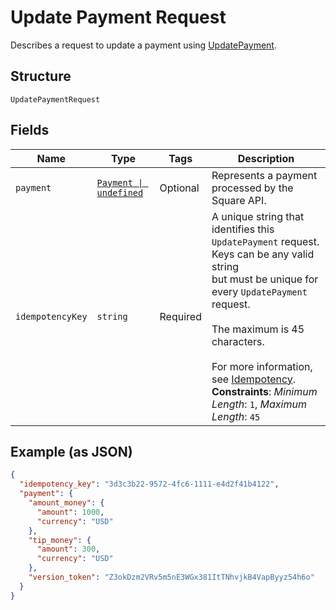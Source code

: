 
# Update Payment Request

Describes a request to update a payment using
[UpdatePayment](/doc/api/payments.md#update-payment).

## Structure

`UpdatePaymentRequest`

## Fields

| Name | Type | Tags | Description |
|  --- | --- | --- | --- |
| `payment` | [`Payment \| undefined`](/doc/models/payment.md) | Optional | Represents a payment processed by the Square API. |
| `idempotencyKey` | `string` | Required | A unique string that identifies this `UpdatePayment` request. Keys can be any valid string<br>but must be unique for every `UpdatePayment` request.<br><br>The maximum is 45 characters.<br><br>For more information, see [Idempotency](https://developer.squareup.com/docs/basics/api101/idempotency).<br>**Constraints**: *Minimum Length*: `1`, *Maximum Length*: `45` |

## Example (as JSON)

```json
{
  "idempotency_key": "3d3c3b22-9572-4fc6-1111-e4d2f41b4122",
  "payment": {
    "amount_money": {
      "amount": 1000,
      "currency": "USD"
    },
    "tip_money": {
      "amount": 300,
      "currency": "USD"
    },
    "version_token": "Z3okDzm2VRv5m5nE3WGx381ItTNhvjkB4VapByyz54h6o"
  }
}
```


